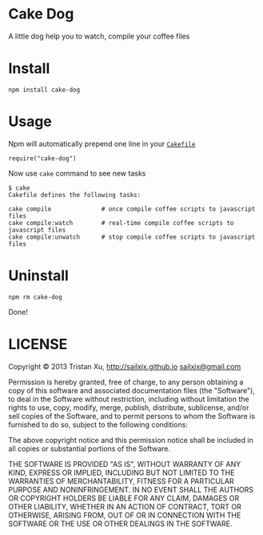 # Cake Dog

A little dog help you to watch, compile your coffee files

# Install

```
npm install cake-dog
```

# Usage

Npm will automatically prepend one line in your [`Cakefile`](http://coffeescript.org/documentation/docs/cake.html)

```
require("cake-dog")
```

Now use `cake` command to see new tasks

```
$ cake
Cakefile defines the following tasks:

cake compile              # once compile coffee scripts to javascript files
cake compile:watch        # real-time compile coffee scripts to javascript files
cake compile:unwatch      # stop compile coffee scripts to javascript files
```

# Uninstall

```
npm rm cake-dog
```

Done!

# LICENSE

Copyright © 2013 Tristan Xu, http://sailxjx.github.io <sailxjx@gmail.com>

Permission is hereby granted, free of charge, to any person obtaining a copy
of this software and associated documentation files (the "Software"), to deal
in the Software without restriction, including without limitation the rights
to use, copy, modify, merge, publish, distribute, sublicense, and/or sell
copies of the Software, and to permit persons to whom the Software is
furnished to do so, subject to the following conditions:

The above copyright notice and this permission notice shall be included in
all copies or substantial portions of the Software.

THE SOFTWARE IS PROVIDED "AS IS", WITHOUT WARRANTY OF ANY KIND, EXPRESS OR
IMPLIED, INCLUDING BUT NOT LIMITED TO THE WARRANTIES OF MERCHANTABILITY,
FITNESS FOR A PARTICULAR PURPOSE AND NONINFRINGEMENT. IN NO EVENT SHALL THE
AUTHORS OR COPYRIGHT HOLDERS BE LIABLE FOR ANY CLAIM, DAMAGES OR OTHER
LIABILITY, WHETHER IN AN ACTION OF CONTRACT, TORT OR OTHERWISE, ARISING FROM,
OUT OF OR IN CONNECTION WITH THE SOFTWARE OR THE USE OR OTHER DEALINGS IN
THE SOFTWARE.

